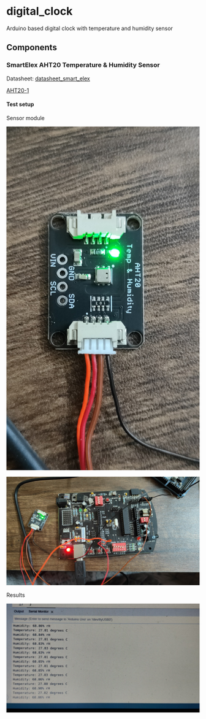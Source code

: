 # digital_clock
Arduino based digital clock with temperature and humidity sensor

## Components  

### SmartElex AHT20 Temperature & Humidity Sensor  

Datasheet: [datasheet_smart_elex](docs/datasheets/smartelex-aht20-temperature-humidity-sensor.pdf)  

[AHT20-1](docs/datasheets/Data_Sheet_AHT20-1.pdf)

#### Test setup  

Sensor module  

![temp_hum_sensor](images/smart_elex.jpeg)   

![test_setup](images/induino_smart_elex_setup.jpeg)  

Results  

![serial](images/temp_humidity_serial_monitor.jpeg)  
